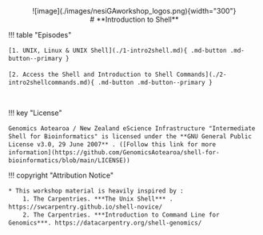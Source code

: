 <center>
![image](./images/nesiGAworkshop_logos.png){width="300"}
</center>
<center>
# **Introduction to Shell**
</center>





!!! table "Episodes"

    [1. UNIX, Linux & UNIX Shell](./1-intro2shell.md){ .md-button .md-button--primary } 

    [2. Access the Shell and Introduction to Shell Commands](./2-intro2shellcommands.md){ .md-button .md-button--primary } 

<br>

!!! key "License" 

    Genomics Aotearoa / New Zealand eScience Infrastructure "Intermediate Shell for Bioinformatics" is licensed under the **GNU General Public License v3.0, 29 June 2007** . ([Follow this link for more information](https://github.com/GenomicsAotearoa/shell-for-bioinformatics/blob/main/LICENSE))
    

!!! copyright "Attribution Notice"

    * This workshop material is heavily inspired by : 
        1. The Carpentries. ***The Unix Shell*** . https://swcarpentry.github.io/shell-novice/
        2. The Carpentries. ***Introduction to Command Line for Genomics***. https://datacarpentry.org/shell-genomics/
